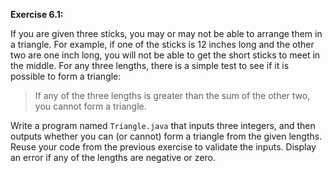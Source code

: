 **Exercise 6.1:**

If you are given three sticks, you may or may not be able to arrange them in a triangle.
For example, if one of the sticks is 12 inches long and the other two are one inch long, you will not be able to get the short sticks to meet in the middle.
For any three lengths, there is a simple test to see if it is possible to form a triangle:



> If any of the three lengths is greater than the sum of the other two, you cannot form a triangle.


Write a program named `Triangle.java` that inputs three integers, and then outputs whether you can (or cannot) form a triangle from the given lengths.
Reuse your code from the previous exercise to validate the inputs.
Display an error if any of the lengths are negative or zero.